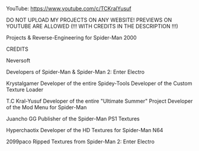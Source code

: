 YouTube: https://www.youtube.com/c/TCKralYusuf

DO NOT UPLOAD MY PROJECTS ON ANY WEBSITE!
PREVIEWS ON YOUTUBE ARE ALLOWED (!!! WITH CREDITS IN THE DESCRIPTION !!!)

Projects & Reverse-Engineering for Spider-Man 2000


CREDITS

Neversoft

Developers of Spider-Man & Spider-Man 2: Enter Electro

Krystalgamer
Developer of the entire Spidey-Tools
Developer of the Custom Texture Loader

T.C Kral-Yusuf
Developer of the entire "Ultimate Summer" Project
Developer of the Mod Menu for Spider-Man

Juancho GG
Publisher of the Spider-Man PS1 Textures

Hyperchaotix
Developer of the HD Textures for Spider-Man N64

2099paco
Ripped Textures from Spider-Man 2: Enter Electro
